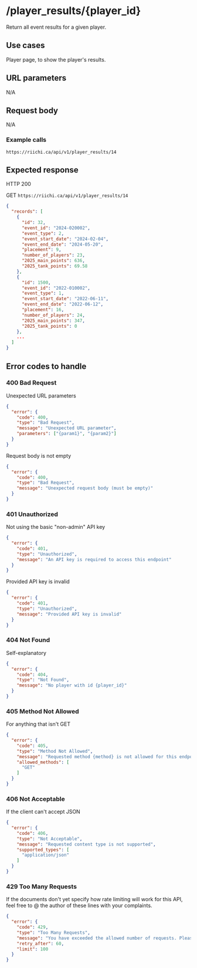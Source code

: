 # /player_results/{player_id}
Return all event results for a given player.

## Use cases
Player page, to show the player's results.

## URL parameters
N/A

## Request body
N/A

### Example calls
`https://riichi.ca/api/v1/player_results/14`

## Expected response
HTTP 200

GET `https://riichi.ca/api/v1/player_results/14`
```json
{
  "records": [
    {
      "id": 32,
      "event_id": "2024-020002",
      "event_type": 2,
      "event_start_date": "2024-02-04",
      "event_end_date": "2024-05-20",
      "placement": 9,
      "number_of_players": 23,
      "2025_main_points": 636,
      "2025_tank_points": 69.58
    },
    {
      "id": 1500,
      "event_id": "2022-010002",
      "event_type": 1,
      "event_start_date": "2022-06-11",
      "event_end_date": "2022-06-12",
      "placement": 16,
      "number_of_players": 24,
      "2025_main_points": 347,
      "2025_tank_points": 0
    },
    ...
  ]
}
```

## Error codes to handle

### 400 Bad Request
Unexpected URL parameters
```json
{
  "error": {
    "code": 400,
    "type": "Bad Request",
    "message": "Unexpected URL parameter",
    "parameters": ["{param1}", "{param2}"]
  }
}
```

Request body is not empty
```json
{
  "error": {
    "code": 400,
    "type": "Bad Request",
    "message": "Unexpected request body (must be empty)"
  }
}
```

### 401 Unauthorized
Not using the basic "non-admin" API key
```json
{
  "error": {
    "code": 401,
    "type": "Unauthorized",
    "message": "An API key is required to access this endpoint"
  }
}
```

Provided API key is invalid
```json
{
  "error": {
    "code": 401,
    "type": "Unauthorized",
    "message": "Provided API key is invalid"
  }
}
```

### 404 Not Found
Self-explanatory

```json
{
  "error": {
    "code": 404,
    "type": "Not Found",
    "message": "No player with id {player_id}"
  }
}
```

### 405 Method Not Allowed
For anything that isn't GET
```json
{
  "error": {
    "code": 405,
    "type": "Method Not Allowed",
    "message": "Requested method {method} is not allowed for this endpoint.",
    "allowed_methods": [
      "GET"
    ]
  }
}
```

### 406 Not Acceptable
If the client can't accept JSON
```json
{
  "error": {
    "code": 406,
    "type": "Not Acceptable", 
    "message": "Requested content type is not supported",
    "supported_types": [
      "application/json"
    ]
  }
}
```

### 429 Too Many Requests
If the documents don't yet specify how rate limiting will work for this API,
feel free to @ the author of these lines with your complaints.
```json
{
  "error": {
    "code": 429,
    "type": "Too Many Requests",
    "message": "You have exceeded the allowed number of requests. Please try again later.",
    "retry_after": 60,
    "limit": 100
  }
}
```